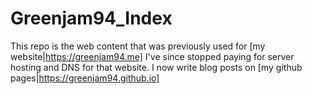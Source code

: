 # Greenjam94_Index
This repo is the web content that was previously used for [my website|https://greenjam94.me]
I've since stopped paying for server hosting and DNS for that website. I now write blog posts on [my github pages|https://greenjam94.github.io]

